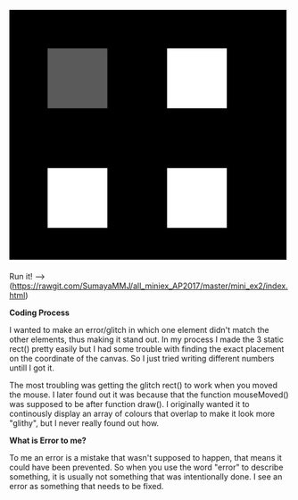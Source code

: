 ![ScreenShot](https://raw.githubusercontent.com/SumayaMMJ/all_miniex_AP2017/master/mini_ex2/SCREENSHOT.JPG)

Run it! --> (https://rawgit.com/SumayaMMJ/all_miniex_AP2017/master/mini_ex2/index.html)

**Coding Process**

I wanted to make an error/glitch in which one element didn't match the other elements, thus making it stand out.
In my process I made the 3 static rect() pretty easily but I had some trouble with finding the exact placement on the coordinate of the canvas. So I just tried writing different numbers untill I got it.

The most troubling was getting the glitch rect() to work when you moved the mouse. I later found out it was because that the function mouseMoved() was supposed to be after function draw(). 
I originally wanted it to continously display an array of colours that overlap to make it look more "glithy", but I never really found out how. 

**What is Error to me?**

To me an error is a mistake that wasn't supposed to happen, that means it could have been prevented. 
So when you use the word "error" to describe something, it is usually not something that was intentionally done.
I see an error as something that needs to be fixed.
